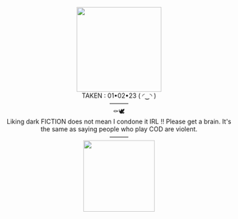 <div align="center"> <br />
  <img src="https://file.garden/ZlTvQTBYblwbIgy5/ca6da52e628d480cc03b848ab9e952fb.webp" "width="190" height="190"> <br />
  TAKEN : 01•02•23 (⁠ ⁠◜⁠‿⁠◝⁠ ⁠) <br />
——— <br />
  ⚰️🕊️ <br />
  Liking dark FICTION does not mean I condone it IRL !! Please get a brain. It's the same as saying people who play COD are violent. <br />
 ——— <br />
  <img src="https://file.garden/ZlTvQTBYblwbIgy5/1859df67e99ca81a96ac66127d9fb4a6.webp" "width="100" height="160"> <br />
</div>

